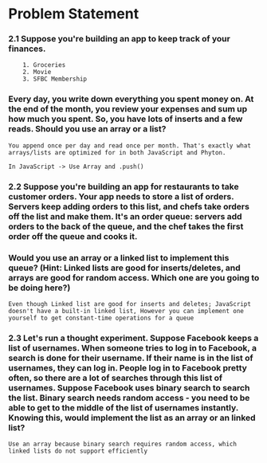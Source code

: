 # Problem Statement

### 2.1 Suppose you're building an app to keep track of your finances.
        1. Groceries
        2. Movie
        3. SFBC Membership
### Every day, you write down everything you spent money on. At the end of the month, you review your expenses and sum up how much you spent. So, you have lots of inserts and a few reads. Should you use an array or a list?

`` You append once per day and read once per month. That's exactly what arrays/lists are optimized for in both JavaScript and Phyton. ``

`` In JavaScript -> Use Array and .push() ``

### 2.2 Suppose you're building an app for restaurants to take customer orders. Your app needs to store a list of orders. Servers keep adding orders to this list, and chefs take orders off the list and make them. It's an order queue: servers add orders to the back of the queue, and the chef takes the first order off the queue and cooks it.

### Would you use an array or a linked list to implement this queue? (Hint: Linked lists are good for inserts/deletes, and arrays are good for random access. Which one are you going to be doing here?)

``Even though Linked list are good for inserts and deletes; JavaScript doesn't have a built-in linked list, However you can implement one yourself to get constant-time operations for a queue``

### 2.3 Let's run a thought experiment. Suppose Facebook keeps a list of usernames. When someone tries to log in to Facebook, a search is done for their username. If their name is in the list of usernames, they can log in. People log in to Facebook pretty often, so there are a lot of searches through this list of usernames. Suppose Facebook uses binary search to search the list. Binary search needs random access - you need to be able to get to the middle of the list of usernames instantly. Knowing this, would implement the list as an array or an linked list?

``Use an array because binary search requires random access, which linked lists do not support efficiently``